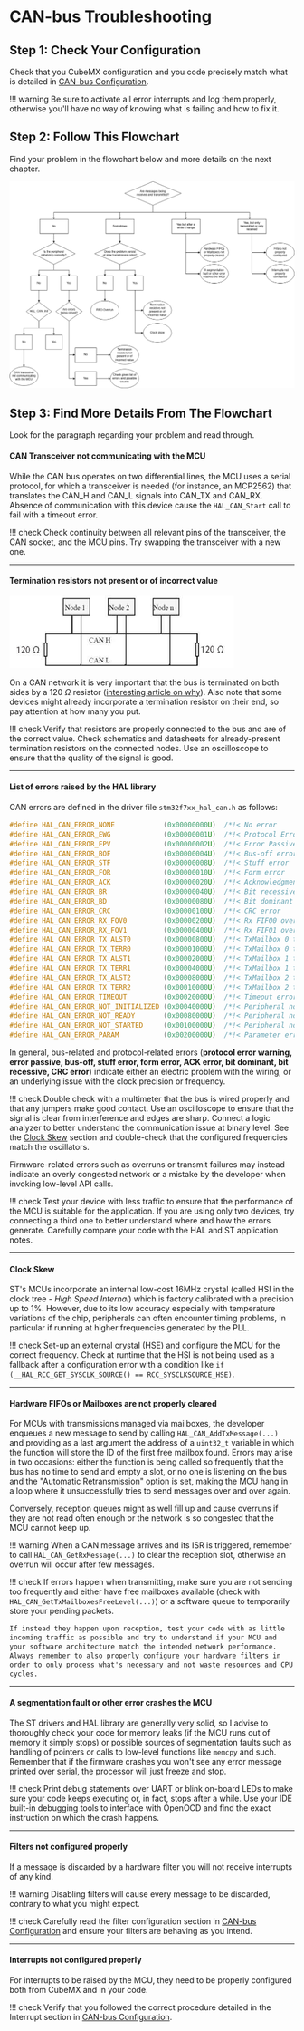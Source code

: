 # CAN-bus Troubleshooting

## Step 1: Check Your Configuration
Check that you CubeMX configuration and you code precisely match what is detailed in [CAN-bus Configuration](can-config.md).

!!! warning
    Be sure to activate all error interrupts and log them properly, otherwise you'll have no way of knowing what is failing and how to fix it.

## Step 2: Follow This Flowchart
Find your problem in the flowchart below and more details on the next chapter.

![CAN Troubleshooting Flowchart](imgs/can-flowchart.png)

## Step 3: Find More Details From The Flowchart
Look for the paragraph regarding your problem and read through.

#### CAN Transceiver not communicating with the MCU
While the CAN bus operates on two differential lines, the MCU uses a serial protocol, for which a transceiver is needed (for instance, an MCP2562) that translates the CAN_H and CAN_L signals into CAN_TX and CAN_RX. Absence of communication with this device cause the `HAL_CAN_Start` call to fail with a timeout error.

!!! check
    Check continuity between all relevant pins of the transceiver, the CAN socket, and the MCU pins. Try swapping the transceiver with a new one.

---

#### Termination resistors not present or of incorrect value

![CAN bus layout](imgs/can-bus.png)

On a CAN network it is very important that the bus is terminated on both sides by a 120 $\Omega$ resistor ([interesting article on why](https://e2e.ti.com/blogs_/b/industrial_strength/posts/the-importance-of-termination-networks-in-can-transceivers)). Also note that some devices might already incorporate a termination resistor on their end, so pay attention at how many you put.

!!! check
    Verify that resistors are properly connected to the bus and are of the correct value. Check schematics and datasheets for already-present termination resistors on the connected nodes. Use an oscilloscope to ensure that the quality of the signal is good.

---

#### List of errors raised by the HAL library
CAN errors are defined in the driver file `stm32f7xx_hal_can.h` as follows:

```C
#define HAL_CAN_ERROR_NONE            (0x00000000U)  /*!< No error                                             */
#define HAL_CAN_ERROR_EWG             (0x00000001U)  /*!< Protocol Error Warning                               */
#define HAL_CAN_ERROR_EPV             (0x00000002U)  /*!< Error Passive                                        */
#define HAL_CAN_ERROR_BOF             (0x00000004U)  /*!< Bus-off error                                        */
#define HAL_CAN_ERROR_STF             (0x00000008U)  /*!< Stuff error                                          */
#define HAL_CAN_ERROR_FOR             (0x00000010U)  /*!< Form error                                           */
#define HAL_CAN_ERROR_ACK             (0x00000020U)  /*!< Acknowledgment error                                 */
#define HAL_CAN_ERROR_BR              (0x00000040U)  /*!< Bit recessive error                                  */
#define HAL_CAN_ERROR_BD              (0x00000080U)  /*!< Bit dominant error                                   */
#define HAL_CAN_ERROR_CRC             (0x00000100U)  /*!< CRC error                                            */
#define HAL_CAN_ERROR_RX_FOV0         (0x00000200U)  /*!< Rx FIFO0 overrun error                               */
#define HAL_CAN_ERROR_RX_FOV1         (0x00000400U)  /*!< Rx FIFO1 overrun error                               */
#define HAL_CAN_ERROR_TX_ALST0        (0x00000800U)  /*!< TxMailbox 0 transmit failure due to arbitration lost */
#define HAL_CAN_ERROR_TX_TERR0        (0x00001000U)  /*!< TxMailbox 0 transmit failure due to transmit error   */
#define HAL_CAN_ERROR_TX_ALST1        (0x00002000U)  /*!< TxMailbox 1 transmit failure due to arbitration lost */
#define HAL_CAN_ERROR_TX_TERR1        (0x00004000U)  /*!< TxMailbox 1 transmit failure due to transmit error   */
#define HAL_CAN_ERROR_TX_ALST2        (0x00008000U)  /*!< TxMailbox 2 transmit failure due to arbitration lost */
#define HAL_CAN_ERROR_TX_TERR2        (0x00010000U)  /*!< TxMailbox 2 transmit failure due to transmit error   */
#define HAL_CAN_ERROR_TIMEOUT         (0x00020000U)  /*!< Timeout error                                        */
#define HAL_CAN_ERROR_NOT_INITIALIZED (0x00040000U)  /*!< Peripheral not initialized                           */
#define HAL_CAN_ERROR_NOT_READY       (0x00080000U)  /*!< Peripheral not ready                                 */
#define HAL_CAN_ERROR_NOT_STARTED     (0x00100000U)  /*!< Peripheral not started                               */
#define HAL_CAN_ERROR_PARAM           (0x00200000U)  /*!< Parameter error                                      */
```

In general, bus-related and protocol-related errors (**protocol error warning, error passive, bus-off, stuff error, form error, ACK error, bit dominant, bit recessive, CRC error**) indicate either an electric problem with the wiring, or an underlying issue with the clock precision or frequency.

!!! check
    Double check with a multimeter that the bus is wired properly and that any jumpers make good contact. Use an oscilloscope to ensure that the signal is clear from interference and edges are sharp. Connect a logic analyzer to better understand the communication issue at binary level. See the [Clock Skew](#clock-skew) section and double-check that the configured frequencies match the oscillators.

Firmware-related errors such as overruns or transmit failures may instead indicate an overly congested network or a mistake by the developer when invoking low-level API calls.

!!! check
    Test your device with less traffic to ensure that the performance of the MCU is suitable for the application. If you are using only two devices, try connecting a third one to better understand where and how the errors generate. Carefully compare your code with the HAL and ST application notes.

---

#### Clock Skew
ST's MCUs incorporate an internal low-cost 16MHz crystal (called HSI in the clock tree - *High Speed Internal*) which is factory calibrated with a precision up to 1%. However, due to its low accuracy especially with temperature variations of the chip, peripherals can often encounter timing problems, in particular if running at higher frequencies generated by the PLL.

!!! check
    Set-up an external crystal (HSE) and configure the MCU for the correct frequency. Check at runtime that the HSI is not being used as a fallback after a configuration error with a condition like `if (__HAL_RCC_GET_SYSCLK_SOURCE() == RCC_SYSCLKSOURCE_HSE)`.

---

#### Hardware FIFOs or Mailboxes are not properly cleared
For MCUs with transmissions managed via mailboxes, the developer enqueues a new message to send by calling `HAL_CAN_AddTxMessage(...)` and providing as a last argument the address of a `uint32_t` variable in which the function will store the ID of the first free mailbox found. Errors may arise in two occasions: either the function is being called so frequently that the bus has no time to send and empty a slot, or no one is listening on the bus and the "Automatic Retransmission" option is set, making the MCU hang in a loop where it unsuccessfully tries to send messages over and over again.

Conversely, reception queues might as well fill up and cause overruns if they are not read often enough or the network is so congested that the MCU cannot keep up.

!!! warning
    When a CAN message arrives and its ISR is triggered, remember to call `HAL_CAN_GetRxMessage(...)` to clear the reception slot, otherwise an overrun will occur after few messages.

!!! check
    If errors happen when transmitting, make sure you are not sending too frequently and either have free mailboxes available (check with `HAL_CAN_GetTxMailboxesFreeLevel(...)`) or a software queue to temporarily store your pending packets.

    If instead they happen upon reception, test your code with as little incoming traffic as possible and try to understand if your MCU and your software architecture match the intended network performance. Always remember to also properly configure your hardware filters in order to only process what's necessary and not waste resources and CPU cycles.

---

#### A segmentation fault or other error crashes the MCU
The ST drivers and HAL library are generally very solid, so I advise to thoroughly check your code for memory leaks (if the MCU runs out of memory it simply stops) or possible sources of segmentation faults such as handling of pointers or calls to low-level functions like `memcpy` and such. Remember that if the firmware crashes you won't see any error message printed over serial, the processor will just freeze and stop.

!!! check
    Print debug statements over UART or blink on-board LEDs to make sure your code keeps executing or, in fact, stops after a while. Use your IDE built-in debugging tools to interface with OpenOCD and find the exact instruction on which the crash happens.

---

#### Filters not configured properly
If a message is discarded by a hardware filter you will not receive interrupts of any kind.

!!! warning
    Disabling filters will cause every message to be discarded, contrary to what you might expect.

!!! check
    Carefully read the filter configuration section in [CAN-bus Configuration](can-config.md) and ensure your filters are behaving as you intend.

---

#### Interrupts not configured properly
For interrupts to be raised by the MCU, they need to be properly configured both from CubeMX and in your code.

!!! check
    Verify that you followed the correct procedure detailed in the Interrupt section in [CAN-bus Configuration](can-config.md).

